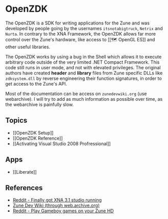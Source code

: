 # OpenZDK
The OpenZDK is a SDK for writing applications for the Zune and was developed by people going by the usernames ``itsnotabigtruck``, ``Netrix`` and ``Nurta``. In contrary to the XNA Framework, the OpenZDK allows far more control over the Zune's hardware, like access to [[🗺️ OpenGL ES]] and other useful libraries. 

The OpenZDK works by using a bug in the Shell which allows it to execute arbitrary code outside of the very limited .NET Compact Framework. This code still runs in user mode, and not with elevated privileges. The original authors have created **header** and **library** files from Zune specific DLLs like ``zdksystem.dll`` by reverse engineering their function signatures, in order to get access to the Zune's API.

Most of the documentation can be access on ``zunedevwiki.org`` (use webarchive). I will try to add as much information as possible over time, as the webarchive is painfully slow.

## Topics
- [[OpenZDK Setup]]
- [[OpenZDK Reference]]
- [[Activating Visual Studio 2008 Profressional]]

## Apps
- [[Liberate]]

## References
- [Reddit - Finally got XNA 3.1 studio running](https://www.reddit.com/r/Zune/comments/m5yx74/finally_got_xna_31_studio_running/)
- [Zune Dev Wiki (through web.archive.org)](https://web.archive.org/web/20100526061444/http://zunedevwiki.org/wiki/getting_started/developer/prerequisites)
- [Reddit - Play Gameboy games on your Zune HD](https://www.reddit.com/r/Zune/comments/c38f7/play_gameboy_games_on_your_zune_hd/)

